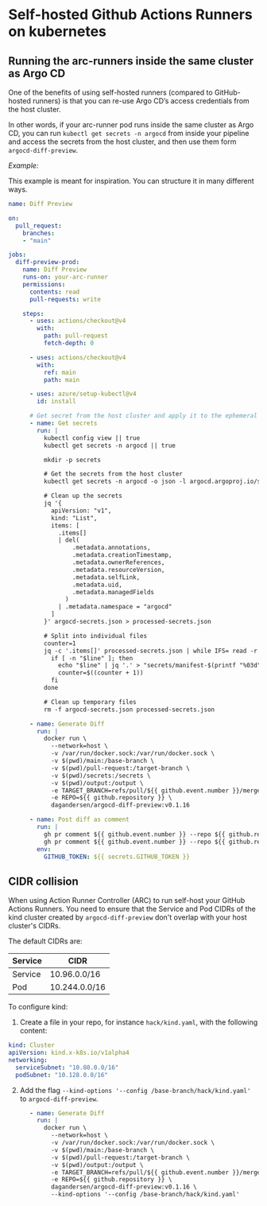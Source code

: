 # Self-hosted Github Actions Runners on kubernetes

## Running the arc-runners inside the same cluster as Argo CD

One of the benefits of using self-hosted runners (compared to GitHub-hosted runners) is that you can re-use Argo CD’s access credentials from the host cluster.

In other words, if your arc-runner pod runs inside the same cluster as Argo CD, you can run `kubectl get secrets -n argocd` from inside your pipeline and access the secrets from the host cluster, and then use them form `argocd-diff-preview`.

*Example:*

This example is meant for inspiration. You can structure it in many different ways.

```yaml title=".github/workflows/generate-diff.yml" linenums="1" hl_lines="11 30-68 77"
name: Diff Preview

on:
  pull_request:
    branches:
    - "main"

jobs:
  diff-preview-prod:
    name: Diff Preview
    runs-on: your-arc-runner
    permissions:
      contents: read
      pull-requests: write

    steps:
      - uses: actions/checkout@v4
        with:
          path: pull-request
          fetch-depth: 0

      - uses: actions/checkout@v4
        with:
          ref: main
          path: main

      - uses: azure/setup-kubectl@v4
        id: install

      # Get secret from the host cluster and apply it to the ephemeral local cluster (for the diff preview) ⬇️⬇️⬇️⬇️⬇️⬇️⬇️⬇️⬇️
      - name: Get secrets
        run: |
          kubectl config view || true
          kubectl get secrets -n argocd || true

          mkdir -p secrets

          # Get the secrets from the host cluster
          kubectl get secrets -n argocd -o json -l argocd.argoproj.io/secret-type > argocd-secrets.json

          # Clean up the secrets
          jq '{
            apiVersion: "v1",
            kind: "List",
            items: [
              .items[] 
              | del(
                  .metadata.annotations,
                  .metadata.creationTimestamp,
                  .metadata.ownerReferences,
                  .metadata.resourceVersion,
                  .metadata.selfLink,
                  .metadata.uid,
                  .metadata.managedFields
                ) 
              | .metadata.namespace = "argocd"
            ]
          }' argocd-secrets.json > processed-secrets.json

          # Split into individual files
          counter=1
          jq -c '.items[]' processed-secrets.json | while IFS= read -r line; do
            if [ -n "$line" ]; then
              echo "$line" | jq '.' > "secrets/manifest-$(printf "%03d" $counter).json"
              counter=$((counter + 1))
            fi
          done

          # Clean up temporary files
          rm -f argocd-secrets.json processed-secrets.json

      - name: Generate Diff
        run: |
          docker run \
            --network=host \
            -v /var/run/docker.sock:/var/run/docker.sock \
            -v $(pwd)/main:/base-branch \
            -v $(pwd)/pull-request:/target-branch \
            -v $(pwd)/secrets:/secrets \
            -v $(pwd)/output:/output \
            -e TARGET_BRANCH=refs/pull/${{ github.event.number }}/merge \
            -e REPO=${{ github.repository }} \
            dagandersen/argocd-diff-preview:v0.1.16

      - name: Post diff as comment
        run: |
          gh pr comment ${{ github.event.number }} --repo ${{ github.repository }} --body-file output/diff.md --edit-last || \
          gh pr comment ${{ github.event.number }} --repo ${{ github.repository }} --body-file output/diff.md
        env:
          GITHUB_TOKEN: ${{ secrets.GITHUB_TOKEN }}
```

## CIDR collision

When using Action Runner Controller (ARC) to run self-host your GitHub Actions Runners. You need to ensure that the Service and Pod CIDRs of the kind cluster created by `argocd-diff-preview` don't overlap with your host cluster's CIDRs.

The default CIDRs are:

| Service | CIDR          |
| ------- | ------------- |
| Service | 10.96.0.0/16  |
| Pod     | 10.244.0.0/16 |

To configure kind:

1. Create a file in your repo, for instance `hack/kind.yaml`, with the following content:
```yaml
kind: Cluster
apiVersion: kind.x-k8s.io/v1alpha4
networking:
  serviceSubnet: "10.80.0.0/16"
  podSubnet: "10.128.0.0/16"
```
2. Add the flag `--kind-options '--config /base-branch/hack/kind.yaml'` to `argocd-diff-preview`.
```yaml
      - name: Generate Diff
        run: |
          docker run \
            --network=host \
            -v /var/run/docker.sock:/var/run/docker.sock \
            -v $(pwd)/main:/base-branch \
            -v $(pwd)/pull-request:/target-branch \
            -v $(pwd)/output:/output \
            -e TARGET_BRANCH=refs/pull/${{ github.event.number }}/merge \
            -e REPO=${{ github.repository }} \
            dagandersen/argocd-diff-preview:v0.1.16 \
            --kind-options '--config /base-branch/hack/kind.yaml'
```
